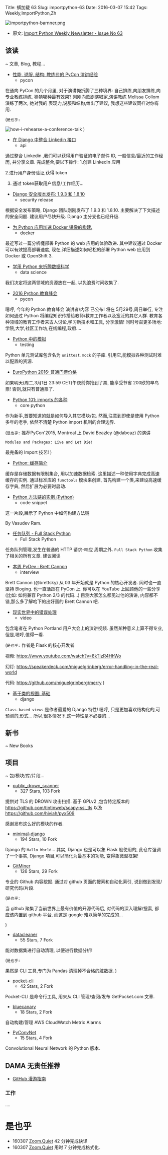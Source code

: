 Title: 蠎加载 63
Slug: importpython-63
Date: 2016-03-07 15:42
Tags: Weekly,ImportPython,Zh

![importpython-barnner.png](http://zoomq.qiniudn.com/ZQCollection/snap/importpython-barnner.png?imageView2/2/h/210)


- 原文: [Import Python Weekly Newsletter - Issue No 63](http://importpython.com/newsletter/no/63/)

## 该读
~ 文章, Blog, 教程...


- [性能, 说服, 结构: 教练曰的 PyCon 演讲经验](http://feedproxy.google.com/~r/emptysquare/~3/XkZVIHjhgCw/)
    + pycon

在通向 PyCon 的几个月里,
对于演讲俺折腾了三种境界:
自己排练,向朋友排练,向专业教练排练.
猜猜哪种最有效果?
刚刚向歌剧演唱家,演讲教练 Melissa Collom 演练了两次,
她对我的 表现力,说服和结构,给出了建议,
我想这些建议同样对你有用.


(`是也乎:`

![how-i-rehearse-a-conference-talk](https://emptysqua.re/blog/how-i-rehearse-a-conference-talk/Emmeline-Pankhurst-011.jpg)
)

- [在 Django 中整合 Linkedin 接口](https://micropyramid.com/blog/integration-of-linkedin-api-in-python-django/)
    + api

通过整合 Linkedin ,我们可以获得用户验证的电子邮件 ID,
一般信息/最近的工作经历,
并分享文章.
完成整合,要以下操作:
1.创建 Linkedin 应用

2.进行用户身份验证,获得 token

3. 通过 token获取用户信息/工作经历...

- [Django 安全版本发布: 1.9.3 和 1.8.10](https://www.djangoproject.com/weblog/2016/mar/01/security-releases/)
    + security release

根据安全发布策略, Django 团队刚刚发布了 1.9.3 和 1.8.10.
主要解决了下文描述的安全问题.
建议用户尽快升级.
Django 主分支也已经升级.

- [为 Python 应用加速 Docker 镜像的构建.](http://blog.dscpl.com.au/2016/03/speeding-up-docker-build-times-for.html)
    + docker

最近写过一篇分析櫣部署 Python 的 web 应用的体验改进.
其中建议通过 Docker 可以有效提高部署速度,
现在,详细描述如何轻松的部署 Python web 应用到
Docker 或 OpenShift 3.

- [学用 Python 来折腾数据科学](http://pythontips.com/2016/02/27/learning-python-for-data-science/)
    + data science

我们决定将这两领域的资源放在一起,
以免浪费时间收集了.

- [2016 Python 教育峰会](http://pycon.blogspot.com/2016/03/2016-python-education-summit.html)
    + pycon

嗯哼, 今年的 Python 教育峰会 演讲者/内容 已公布!
将在 5月29号,周日举行,
专注如何通过 Python 将编程知识传播给教师/教育工作者以及宽泛的其它人群.
教育各种领域的教育工作者来古人讨论,学习新技术和工具,
分享激情!
同时号召更多场地:学院,大学,社区工作坊,在线编程,政府....

- [Python 中的模拟](http://python-resources.pythonblogs.com/304_python_resources/archive/1521_an_introduction_to_mocking_in_python.html)
    + testing

Python 单元测试库包含名为
`unittest.mock` 的子库.
引用它,能模拟各种测试时难以配置的资源.

- [EuroPython 2016: 普通门票价格](http://blog.europython.eu/post/140216367077)

如果明天(周二,3月1日 23:59 CET)午夜前你抢到了票,
能享受节省 200欧的早鸟票!
否则,就只有普通票了.

- [Python 101: imports 的各种](http://feedproxy.google.com/~r/TheMouseVsThePython/~3/jrzpgYXNpdQ/)
    + core python

作为新手,首要知道的就是如何导入其它模块/包.
然而,注意到即使是使用 Python 多年的老手,
依然不清楚 Python import 机制的合理边界.


(`是也乎:`
推荐PyCon'2015, Montreal 上
David Beazley (@dabeaz) 的演讲

    Modules and Packages: Live and Let Die!

最完备的 Import 技艺!
)

- [Python: 缓存简介](http://feedproxy.google.com/~r/TheMouseVsThePython/~3/if91dNlzvag/)

缓存是存储数据有限制集合,
用以加速数据检索.
这里描述一种使用字典完成高速缓存的实例.
通过标准库的 `functools` 模块来创建,
首先构建一个类,来建设高速缓存字典,
然后扩展为必要时启动.


- [Python 方法链的实例 (Python)](http://code.activestate.com/recipes/580616-python-method-chaining-examples/)
    + code snippet

这一片段,展示了 Python 中如何构建方法链

By Vasudev Ram.

- [任务队列 - Full Stack Python](http://www.fullstackpython.com/task-queues.html)
    - Full Stack Python

任务队列管理,发生在普通的 HTTP 请求-响应 周期之外.
`Full Stack Python` 收集了相关的所有文章.
建议阅读

- [本周 PyDev : Brett Cannon](http://feedproxy.google.com/~r/TheMouseVsThePython/~3/2lIowbzyQGY/)
    + interview

Brett Cannon (@brettsky) 
从 03 年开始就是 Python 的核心开发者.
同时也一直坚持 Bloging.
也一直活跃在  PyCon 上.
你可以在 YouTube 上回顾他的一些分享
(比如: 如何兼容 Python 2/3 的代码...)
目测大家怎么都见过他的演讲,
内容都不错,那么多了解哈下的出好蛋的 Brett Cannon 吧.

- [现实世界中的错误处理](http://blog.miguelgrinberg.com/post/error-handling-in-the-real-world)
    + video

包含笔者在 Python Portland 用户大会上的演讲视频.
虽然某种意义上算不得专业,
但是,嗯哼,值得一看.

(`是也乎:`
作者是 Flask 的核心开发者

视频: https://www.youtube.com/watch?v=8kTlzR4HhWo

幻灯: https://speakerdeck.com/miguelgrinberg/error-handling-in-the-real-world

代码: https://github.com/miguelgrinberg/merry
)

- [基于类的视图: 基础](https://www.chicagodjango.com/blog/class-based-views-basics/)
    + django

`Class-based views`
是作者最爱的 Django 特性!
嗯哼, 只是更加喜欢结构化的,可预测的,形式...
所以,很多情况下,这一特性是不必要的...


## 新书
~ New Books


## 项目
~ 包/模块/库/片段...


- [public_drown_scanner](https://github.com/nimia/public_drown_scanner)
    - 327 Stars, 103 Fork

提供对 TLS 的 DROWN 攻击扫描.
基于 GPLv2 ,包含特定版本的
https://github.com/tintinweb/scapy-ssl_tls
以及
https://github.com/hiviah/pyx509

感谢发布这么好的模块的作者.


- [minimal-django](https://github.com/rnevius/minimal-django)
    - 194 Stars, 10 Fork

Django 的 `Hallo World`...
其实, Django 也是可以象 Flask 般使用的,
此仓库强调了一个事实,
Django 项目,可以简化为最基本的功能,
变得象微型框架!


- [GitMiner](https://github.com/danilovazb/GitMiner)
    - 126 Stars, 29 Fork

专业的 Github 内容挖掘.
通过对 github 页面的搜索和自动化索引,
说到做到发现/研究代码/片段.


(`是也乎:`

当 github 聚集了当前世界上最有价值的开源代码后,
对代码的深入理解/搜索, 都应该内置到 github 平台,
而这是 google 难以简单的完成的...

)

- [datacleaner](https://github.com/rhiever/datacleaner)
    - 55 Stars, 7 Fork

能对数据集进行自动清理,
以便进行数据分析!

(`是也乎:`

果然是 CLI 工具,专门为 Pandas 清理掉不合格的脏数据.
)

- [pocket-cli](https://github.com/rakanalh/pocket-cli)
    - 42 Stars, 2 Fork

Pocket-CLI 是命令行工具,
用来从 CLI 管理/查阅/发布
GetPocket.com 文章.

- [bluecanary](https://github.com/voxy/bluecanary)
    - 18 Stars, 2 Fork

自动构建/管理  AWS CloudWatch Metric Alarms

- [PyConvNet](https://github.com/Eniac-Xie/PyConvNet)
    - 15 Stars, 4 Fork

Convolutional Neural Network 
的 Python 版本.


## DAMA 无责任推荐

- [GitHub 漫游指南](https://github.com/phodal/github-roam)

### 工作

....


# 是也乎

- 160307 [Zoom.Quiet](http://zoomquiet.io) 42 分钟完成快译
- 160307 [Zoom.Quiet](http://zoomquiet.io) 用时 7 分钟完成格式化.


